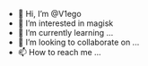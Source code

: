 - 👋 Hi, I’m @V1ego
- 👀 I’m interested in magisk
- 🌱 I’m currently learning ...
- 💞️ I’m looking to collaborate on ...
- 📫 How to reach me ...

<!---
V1ego/V1ego is a ✨ special ✨ repository because its `README.md` (this file) appears on your GitHub profile.
You can click the Preview link to take a look at your changes.
--->
